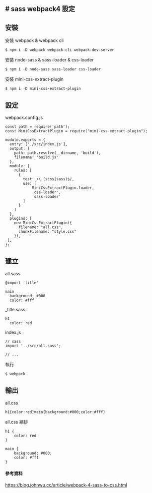 ## # sass webpack4 設定
## 安裝
安裝 webpack & webpack cli
```
$ npm i -D webpack webpack-cli webpack-dev-server
```
安裝 node-sass & sass-loader & css-loader
```
$ npm i -D node-sass sass-loader css-loader
```
安裝 mini-css-extract-plugin
```
$ npm i -D mini-css-extract-plugin
```
## 設定
webpack.config.js
```
const path = require('path');
const MiniCssExtractPlugin = require("mini-css-extract-plugin");

module.exports = {
  entry: ['./src/index.js'],
  output: {
    path: path.resolve(__dirname, 'build'),
    filename: 'build.js'
  },
  module: {
    rules: [
      {
        test: /\.(scss|sass)$/,
        use: [
            MiniCssExtractPlugin.loader,
            'css-loader',
            'sass-loader'
        ]
      }
    ]
  },
  plugins: [
    new MiniCssExtractPlugin({
      filename: "all.css",
      chunkFilename: "style.css"
    }),
 ],
};
```
## 建立
all.sass
```
@import 'title'

main
  background: #000
  color: #fff 
```
_title.sass
```
h1
  color: red
```
index.js
```
// sass
import '../src/all.sass';

// ...
```
執行
```
$ webpack
```
## 輸出
all.css
```
h1{color:red}main{background:#000;color:#fff}
```
all.css 縮排
```
h1 {
    color: red
}

main {
    background: #000;
    color: #fff
}
```
#### 參考資料
https://blog.johnwu.cc/article/webpack-4-sass-to-css.html